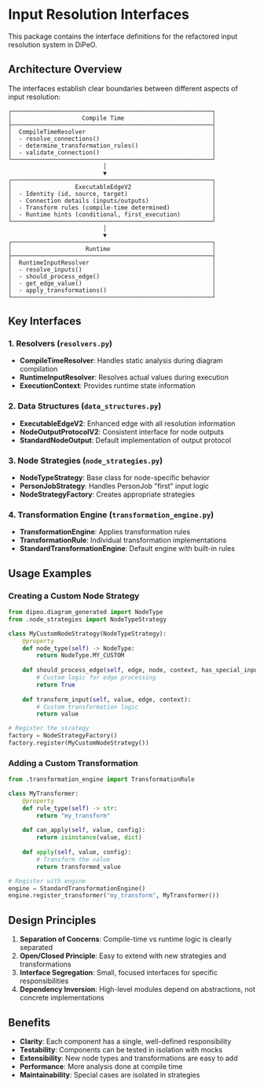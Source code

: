 # Input Resolution Interfaces

This package contains the interface definitions for the refactored input resolution system in DiPeO.

## Architecture Overview

The interfaces establish clear boundaries between different aspects of input resolution:

```
┌─────────────────────────────────────────────────────────┐
│                    Compile Time                         │
├─────────────────────────────────────────────────────────┤
│  CompileTimeResolver                                    │
│  - resolve_connections()                                │
│  - determine_transformation_rules()                     │
│  - validate_connection()                                │
└─────────────────────────────────────────────────────────┘
                           │
                           ▼
┌─────────────────────────────────────────────────────────┐
│                  ExecutableEdgeV2                       │
│  - Identity (id, source, target)                        │
│  - Connection details (inputs/outputs)                  │
│  - Transform rules (compile-time determined)            │
│  - Runtime hints (conditional, first_execution)         │
└─────────────────────────────────────────────────────────┘
                           │
                           ▼
┌─────────────────────────────────────────────────────────┐
│                     Runtime                             │
├─────────────────────────────────────────────────────────┤
│  RuntimeInputResolver                                   │
│  - resolve_inputs()                                     │
│  - should_process_edge()                                │
│  - get_edge_value()                                     │
│  - apply_transformations()                              │
└─────────────────────────────────────────────────────────┘
```

## Key Interfaces

### 1. Resolvers (`resolvers.py`)

- **CompileTimeResolver**: Handles static analysis during diagram compilation
- **RuntimeInputResolver**: Resolves actual values during execution
- **ExecutionContext**: Provides runtime state information

### 2. Data Structures (`data_structures.py`)

- **ExecutableEdgeV2**: Enhanced edge with all resolution information
- **NodeOutputProtocolV2**: Consistent interface for node outputs
- **StandardNodeOutput**: Default implementation of output protocol

### 3. Node Strategies (`node_strategies.py`)

- **NodeTypeStrategy**: Base class for node-specific behavior
- **PersonJobStrategy**: Handles PersonJob "first" input logic
- **NodeStrategyFactory**: Creates appropriate strategies

### 4. Transformation Engine (`transformation_engine.py`)

- **TransformationEngine**: Applies transformation rules
- **TransformationRule**: Individual transformation implementations
- **StandardTransformationEngine**: Default engine with built-in rules

## Usage Examples

### Creating a Custom Node Strategy

```python
from dipeo.diagram_generated import NodeType
from .node_strategies import NodeTypeStrategy

class MyCustomNodeStrategy(NodeTypeStrategy):
    @property
    def node_type(self) -> NodeType:
        return NodeType.MY_CUSTOM
    
    def should_process_edge(self, edge, node, context, has_special_inputs):
        # Custom logic for edge processing
        return True
    
    def transform_input(self, value, edge, context):
        # Custom transformation logic
        return value

# Register the strategy
factory = NodeStrategyFactory()
factory.register(MyCustomNodeStrategy())
```

### Adding a Custom Transformation

```python
from .transformation_engine import TransformationRule

class MyTransformer:
    @property
    def rule_type(self) -> str:
        return "my_transform"
    
    def can_apply(self, value, config):
        return isinstance(value, dict)
    
    def apply(self, value, config):
        # Transform the value
        return transformed_value

# Register with engine
engine = StandardTransformationEngine()
engine.register_transformer("my_transform", MyTransformer())
```

## Design Principles

1. **Separation of Concerns**: Compile-time vs runtime logic is clearly separated
2. **Open/Closed Principle**: Easy to extend with new strategies and transformations
3. **Interface Segregation**: Small, focused interfaces for specific responsibilities
4. **Dependency Inversion**: High-level modules depend on abstractions, not concrete implementations

## Benefits

- **Clarity**: Each component has a single, well-defined responsibility
- **Testability**: Components can be tested in isolation with mocks
- **Extensibility**: New node types and transformations are easy to add
- **Performance**: More analysis done at compile time
- **Maintainability**: Special cases are isolated in strategies

